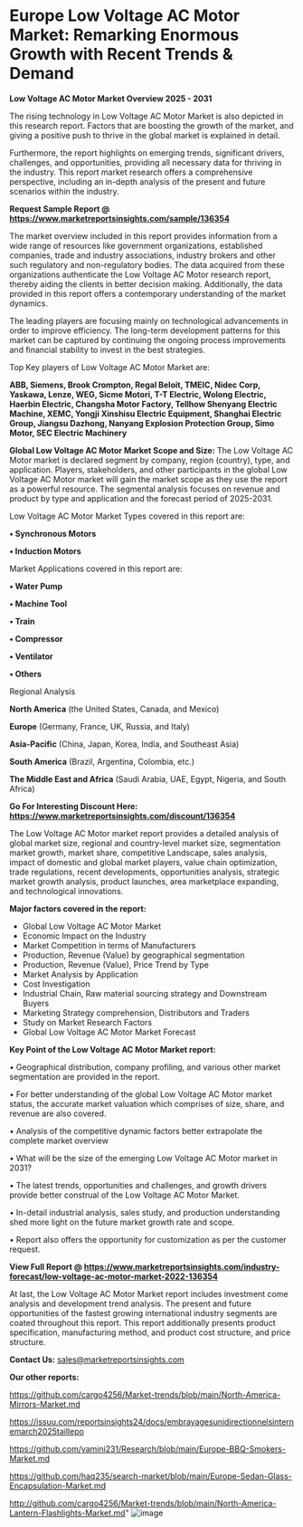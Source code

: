 # Europe Low Voltage AC Motor Market: Remarking Enormous Growth with Recent Trends & Demand

<Strong> Low Voltage AC Motor Market Overview 2025 - 2031</strong>

The rising technology in Low Voltage AC Motor Market is also depicted in this research report. Factors that are boosting the growth of the market, and giving a positive push to thrive in the global market is explained in detail.

Furthermore, the report highlights on emerging trends, significant drivers, challenges, and opportunities, providing all necessary data for thriving in the industry. This report market research offers a comprehensive perspective, including an in-depth analysis of the present and future scenarios within the industry.

<strong>Request Sample Report @ <a href=https://www.marketreportsinsights.com/sample/136354>https://www.marketreportsinsights.com/sample/136354</a></strong>

The market overview included in this report provides information from a wide range of resources like government organizations, established companies, trade and industry associations, industry brokers and other such regulatory and non-regulatory bodies. The data acquired from these organizations authenticate the Low Voltage AC Motor research report, thereby aiding the clients in better decision making. Additionally, the data provided in this report offers a contemporary understanding of the market dynamics.

The leading players are focusing mainly on technological advancements in order to improve efficiency. The long-term development patterns for this market can be captured by continuing the ongoing process improvements and financial stability to invest in the best strategies.

Top Key players of Low Voltage AC Motor Market are:

<strong>ABB, Siemens, Brook Crompton, Regal Beloit, TMEIC, Nidec Corp, Yaskawa, Lenze, WEG, Sicme Motori, T-T Electric, Wolong Electric, Haerbin Electric, Changsha Motor Factory, Tellhow Shenyang Electric Machine, XEMC, Yongji Xinshisu Electric Equipment, Shanghai Electric Group, Jiangsu Dazhong, Nanyang Explosion Protection Group, Simo Motor, SEC Electric Machinery</strong>

<strong><b>Global Low Voltage AC Motor Market Scope and Size:</b></strong>
The Low Voltage AC Motor market is declared segment by company, region (country), type, and application. Players, stakeholders, and other participants in the global Low Voltage AC Motor market will gain the market scope as they use the report as a powerful resource. The segmental analysis focuses on revenue and product by type and application and the forecast period of 2025-2031.

Low Voltage AC Motor Market Types covered in this report are:

<strong>• Synchronous Motors

• Induction Motors</strong>

Market Applications covered in this report are:

<strong>• Water Pump

• Machine Tool

• Train

• Compressor

• Ventilator

• Others</strong> 

Regional Analysis

<strong>North America</strong> (the United States, Canada, and Mexico)

<strong>Europe</strong> (Germany, France, UK, Russia, and Italy)

<strong>Asia-Pacific</strong> (China, Japan, Korea, India, and Southeast Asia)

<strong>South America</strong> (Brazil, Argentina, Colombia, etc.)

<strong>The Middle East and Africa</strong> (Saudi Arabia, UAE, Egypt, Nigeria, and South Africa)

<strong>Go For Interesting Discount Here: <a href=https://www.marketreportsinsights.com/discount/136354>https://www.marketreportsinsights.com/discount/136354</a></strong>

The Low Voltage AC Motor market report provides a detailed analysis of global market size, regional and country-level market size, segmentation market growth, market share, competitive Landscape, sales analysis, impact of domestic and global market players, value chain optimization, trade regulations, recent developments, opportunities analysis, strategic market growth analysis, product launches, area marketplace expanding, and technological innovations.

<strong><b>Major factors covered in the report:</b></strong>
<ul>
  <li>Global Low Voltage AC Motor Market </li>
  <li>Economic Impact on the Industry</li>
  <li>Market Competition in terms of Manufacturers</li>
  <li>Production, Revenue (Value) by geographical segmentation</li>
  <li>Production, Revenue (Value), Price Trend by Type</li>
  <li>Market Analysis by Application</li>
  <li>Cost Investigation</li>
  <li>Industrial Chain, Raw material sourcing strategy and Downstream Buyers</li>
  <li>Marketing Strategy comprehension, Distributors and Traders</li>
  <li>Study on Market Research Factors</li>
  <li>Global Low Voltage AC Motor Market Forecast</li>
</ul>

<strong><b>Key Point of the Low Voltage AC Motor Market report:</b></strong>

• Geographical distribution, company profiling, and various other market segmentation are provided in the report.

• For better understanding of the global Low Voltage AC Motor market status, the accurate market valuation which comprises of size, share, and revenue are also covered.

• Analysis of the competitive dynamic factors better extrapolate the complete market overview

• What will be the size of the emerging Low Voltage AC Motor market in 2031?

• The latest trends, opportunities and challenges, and growth drivers provide better construal of the Low Voltage AC Motor Market.

• In-detail industrial analysis, sales study, and production understanding shed more light on the future market growth rate and scope.

• Report also offers the opportunity for customization as per the customer request.

<strong><b>View Full Report @ <a href=https://www.marketreportsinsights.com/industry-forecast/low-voltage-ac-motor-market-2022-136354>https://www.marketreportsinsights.com/industry-forecast/low-voltage-ac-motor-market-2022-136354</a></b></strong>


At last, the Low Voltage AC Motor Market report includes investment come analysis and development trend analysis. The present and future opportunities of the fastest growing international industry segments are coated throughout this report. This report additionally presents product specification, manufacturing method, and product cost structure, and price structure.

<strong>Contact Us:</strong>
sales@marketreportsinsights.com

<strong>Our other reports:</strong>

<a href=https://github.com/cargo4256/Market-trends/blob/main/North-America-Mirrors-Market.md>https://github.com/cargo4256/Market-trends/blob/main/North-America-Mirrors-Market.md</a>

<a href=https://issuu.com/reportsinsights24/docs/embrayagesunidirectionnelsinternemarch2025taillepo>https://issuu.com/reportsinsights24/docs/embrayagesunidirectionnelsinternemarch2025taillepo</a>

<a href=https://github.com/yamini231/Research/blob/main/Europe-BBQ-Smokers-Market.md>https://github.com/yamini231/Research/blob/main/Europe-BBQ-Smokers-Market.md</a>

<a href=https://github.com/haq235/search-market/blob/main/Europe-Sedan-Glass-Encapsulation-Market.md>https://github.com/haq235/search-market/blob/main/Europe-Sedan-Glass-Encapsulation-Market.md</a>

<a href=http://github.com/cargo4256/Market-trends/blob/main/North-America-Lantern-Flashlights-Market.md>http://github.com/cargo4256/Market-trends/blob/main/North-America-Lantern-Flashlights-Market.md</a>"
![image](https://github.com/user-attachments/assets/281304aa-53dd-44a5-aff9-faca128eb9a9)
